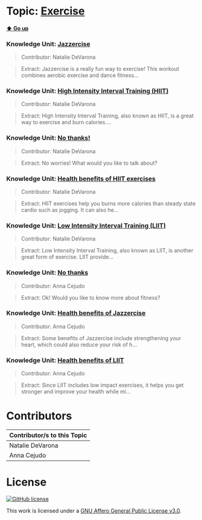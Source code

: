 # Topic: [Exercise](../topics/exercise.md) 
#### [:arrow_up: Go up](../README.md)

### Knowledge Unit: [Jazzercise ](../knowledge_units/exercise/jazzercise.md)

> Contributor: Natalie DeVarona

> Extract: Jazzercise is a really fun way to exercise! This workout combines aerobic exercise and dance fitness...


### Knowledge Unit: [High Intensity Interval Training (HIIT) ](../knowledge_units/exercise/high-intensity-interval-training-hiit.md)

> Contributor: Natalie DeVarona

> Extract: High Intensity Interval Training, also known as HIIT, is a great way to exercise and burn calories....


### Knowledge Unit: [No thanks! ](../knowledge_units/exercise/no-thanks.md)

> Contributor: Natalie DeVarona

> Extract: No worries! What would you like to talk about?


### Knowledge Unit: [Health benefits of HIIT exercises ](../knowledge_units/exercise/health-benefits-of-hiit-exercises.md)

> Contributor: Natalie DeVarona

> Extract: HIIT exercises help you burns more calories than steady state cardio such as jogging. It can also he...


### Knowledge Unit: [Low Intensity Interval Training (LIIT) ](../knowledge_units/exercise/low-intensity-interval-training-liit.md)

> Contributor: Natalie DeVarona

> Extract: Low Intensity Interval Training, also known as LIIT, is another great form of exercise. LIIT provide...


### Knowledge Unit: [No thanks ](../knowledge_units/exercise/no-thanks.md)

> Contributor: Anna Cejudo

> Extract: Ok! Would you like to know more about fitness?


### Knowledge Unit: [Health benefits of Jazzercise ](../knowledge_units/exercise/health-benefits-of-jazzercise.md)

> Contributor: Anna Cejudo

> Extract: Some benefits of Jazzercise include strengthening your heart, which could also reduce your risk of h...


### Knowledge Unit: [Health benefits of LIIT ](../knowledge_units/exercise/health-benefits-of-liit.md)

> Contributor: Anna Cejudo

> Extract: Since LIIT includes low impact exercises, it helps you get stronger and improve your health while mi...


# Contributors

| Contributor/s to this Topic |
| - |  
| Natalie DeVarona |  
| Anna Cejudo |    


# License
[![GitHub license](https://img.shields.io/github/license/inbrainz/cerebro)](https://github.com/inbrainz/cerebro/blob/master/LICENSE)

This work is licensed under a [GNU Affero General Public License v3.0](https://www.gnu.org/licenses/agpl-3.0.txt).